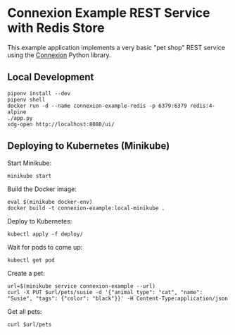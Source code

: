 # Connexion Example REST Service with Redis Store

This example application implements a very basic "pet shop" REST service using the [Connexion](https://github.com/zalando/connexion) Python library.

## Local Development

```
pipenv install --dev
pipenv shell
docker run -d --name connexion-example-redis -p 6379:6379 redis:4-alpine
./app.py
xdg-open http://localhost:8080/ui/
```

## Deploying to Kubernetes (Minikube)

Start Minikube:

```
minikube start
```

Build the Docker image:

```
eval $(minikube docker-env)
docker build -t connexion-example:local-minikube .
```

Deploy to Kubernetes:

```
kubectl apply -f deploy/
```

Wait for pods to come up:

```
kubectl get pod
```

Create a pet:

```
url=$(minikube service connexion-example --url)
curl -X PUT $url/pets/susie -d '{"animal_type": "cat", "name": "Susie", "tags": {"color": "black"}}' -H Content-Type:application/json
```

Get all pets:

```
curl $url/pets
```
